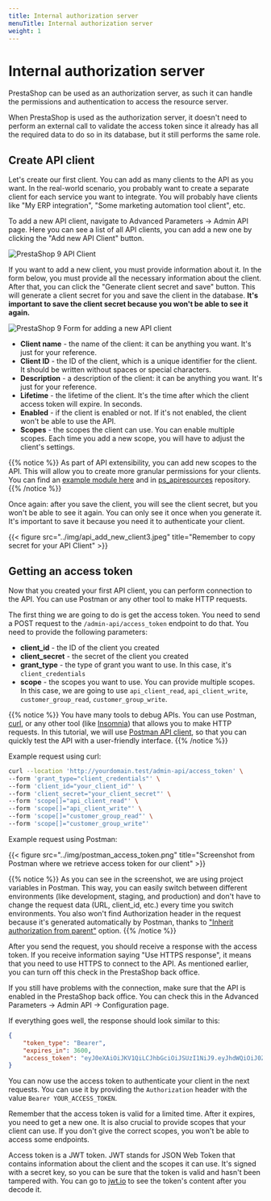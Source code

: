 ```yaml
---
title: Internal authorization server
menuTitle: Internal authorization server
weight: 1
---
```


# Internal authorization server

PrestaShop can be used as an authorization server, as such it can handle the permissions and authentication to access the resource server.

When PrestaShop is used as the authorization server, it doesn't need to perform an external call to validate the access token since it already has all the required data to do so in its database, but it still performs the same role.

## Create API client

Let's create our first client. You can add as many clients to the API as you want. In the real-world scenario, you probably want to create a separate client for each service you want to integrate. You will probably have clients like "My ERP integration", "Some marketing automation tool client", etc.

To add a new API client, navigate to Advanced Parameters -> Admin API page. Here you can see a list of all API clients, you can add a new one by clicking the "Add new API Client" button.

![PrestaShop 9 API Client](../img/api_add_new_client1.jpeg)

If you want to add a new client, you must provide information about it. In the form below, you must provide all the necessary information about the client. After that, you can click the "Generate client secret and save" button. This will generate a client secret for you and save the client in the database. **It's important to save the client secret because you won't be able to see it again.**

![PrestaShop 9 Form for adding a new API client](../img/api_add_new_client2.jpeg)

* **Client name** - the name of the client: it can be anything you want. It's just for your reference.
* **Client ID** - the ID of the client, which is a unique identifier for the client. It should be written without spaces or special characters.
* **Description** - a description of the client: it can be anything you want. It's just for your reference.
* **Lifetime** - the lifetime of the client. It's the time after which the client access token will expire. In seconds.
* **Enabled** - if the client is enabled or not. If it's not enabled, the client won't be able to use the API.
* **Scopes** - the scopes the client can use. You can enable multiple scopes. Each time you add a new scope, you will have to adjust the client's settings.

{{% notice %}}
As part of API extensibility, you can add new scopes to the API. This will allow you to create more granular permissions for your clients. You can find an [example module here](https://github.com/PrestaShop/example-modules/tree/master/api_module) and in [ps_apiresources](https://github.com/PrestaShop/ps_apiresources) repository.
{{% /notice %}}

Once again: after you save the client, you will see the client secret, but you won't be able to see it again. You can only see it once when you generate it. It's important to save it because you need it to authenticate your client.

{{< figure src="../img/api_add_new_client3.jpeg" title="Remember to copy secret for your API Client" >}}

## Getting an access token

Now that you created your first API client, you can perform connection to the API. You can use Postman or any other tool to make HTTP requests.

The first thing we are going to do is get the access token. You need to send a POST request to the `/admin-api/access_token` endpoint to do that. You need to provide the following parameters:

* **client_id** - the ID of the client you created
* **client_secret** - the secret of the client you created
* **grant_type** - the type of grant you want to use. In this case, it's `client_credentials`
* **scope** - the scopes you want to use. You can provide multiple scopes. In this case, we are going to use `api_client_read`, `api_client_write`, `customer_group_read`, `customer_group_write`.

{{% notice %}}
You have many tools to debug APIs. You can use Postman, [curl](https://curl.se/), or any other tool (like [Insomnia](https://insomnia.rest/)) that allows you to make HTTP requests. In this tutorial, we will use [Postman API client](https://www.postman.com/api-platform/api-client/), so that you can quickly test the API with a user-friendly interface.
{{% /notice %}}

Example request using curl:

```bash
curl --location 'http://yourdomain.test/admin-api/access_token' \
--form 'grant_type="client_credentials"' \
--form 'client_id="your_client_id"' \
--form 'client_secret="your_client_secret"' \
--form 'scope[]="api_client_read"' \
--form 'scope[]="api_client_write"' \
--form 'scope[]="customer_group_read"' \
--form 'scope[]="customer_group_write"'
```

Example request using Postman:

{{< figure src="../img/postman_access_token.png" title="Screenshot from Postman where we retrieve access token for our client" >}}

{{% notice %}}
As you can see in the screenshot, we are using project variables in Postman. This way, you can easily switch between different environments (like development, staging, and production) and don't have to change the request data (URL, client_id, etc.) every time you switch environments. You also won't find Authorization header in the request because it's generated automatically by Postman, thanks to ["Inherit authorization from parent"](https://learning.postman.com/docs/sending-requests/authorization/specifying-authorization-details/#inherit-authorization) option.
{{% /notice %}}

After you send the request, you should receive a response with the access token. If you receive information saying "Use HTTPS response", it means that you need to use HTTPS to connect to the API. As mentioned earlier, you can turn off this check in the PrestaShop back office.

If you still have problems with the connection, make sure that the API is enabled in the PrestaShop back office. You can check this in the Advanced Parameters -> Admin API -> Configuration page.

If everything goes well, the response should look similar to this:

```json
{
    "token_type": "Bearer",
    "expires_in": 3600,
    "access_token": "eyJ0eXAiOiJKV1QiLCJhbGciOiJSUzI1NiJ9.eyJhdWQiOiJ0ZXN0X2NsaWVudCIsImp0aSI6ImQ5OTQzYWQzNDgwNDA3N2QyZGQ5MTBmM2E3YTVmYTdiZTQ1YmMyNzZmM2VmMjA2MGJmZjg2MzhlMzA4ZWE3OWY1ZWI1NzQ0ZmI0N2Y4MDU2IiwiaWF0IjoxNzE2Mjg2MjE5LjQ2NDA3OCwibmJmIjoxNzE2Mjg2MjE5LjQ2NDA4LCJleHAiOjE3MTYyODk4MTkuNDYzMDEsInN1YiI6IiIsInNjb3BlcyI6WyJpc19hdXRoZW50aWNhdGVkIiwiYXBpX2NsaWVudF9yZWFkIiwiYXBpX2NsaWVudF93cml0ZSIsImN1c3RvbWVyX2dyb3VwX3JlYWQiLCJjdXN0b21lcl9ncm91cF93cml0ZSJdfQ.Q6kK0Pl1HVAVrzn5xUrzRO1VSUaw-ygTn9D_rKlfjW3gllUWJiWRaA_pM53RtLId1LkcAfW8nW27CFhQH7TQqLCn4vUPD2t6_s7-3WX_HIqe6MHExib2mW7u_ZXT3bSOyPUOjWIcZsISQR1-noZfOEYDkvgnKDC250zieVqMELgxclMFXKdiLhn83GJnCW35llB1TwAACxdV1uJ_emZGCR3Tsy2IK1pSKPRAb2h-gBre8hqtCmUZ5pdM_L6D_EuUM-aB6iQENiCD6ECmSvqvsqkd3RB73s7PntwniUUafD2GHap1Ttw8pOF7omtT3X0ZLssSX1eQMPDw6JGLFz9caw"
}
```

You can now use the access token to authenticate your client in the next requests. You can use it by providing the `Authorization` header with the value `Bearer YOUR_ACCESS_TOKEN`.

Remember that the access token is valid for a limited time. After it expires, you need to get a new one. It is also crucial to provide scopes that your client can use. If you don't give the correct scopes, you won't be able to access some endpoints.

Access token is a JWT token. JWT stands for JSON Web Token that contains information about the client and the scopes it can use. It's signed with a secret key, so you can be sure that the token is valid and hasn't been tampered with. You can go to [jwt.io](https://jwt.io/) to see the token's content after you decode it.
